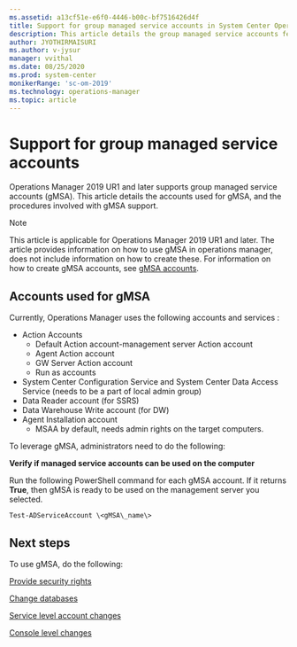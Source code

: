 ```yaml
---
ms.assetid: a13cf51e-e6f0-4446-b00c-bf7516426d4f  
title: Support for group managed service accounts in System Center Operations Manager
description: This article details the group managed service accounts feature, supported in System Center Operations Manager 2019  UR1 and later..
author: JYOTHIRMAISURI
ms.author: v-jysur
manager: vvithal
ms.date: 08/25/2020
ms.prod: system-center
monikerRange: 'sc-om-2019'
ms.technology: operations-manager
ms.topic: article
---
```



# Support for group managed service accounts
Operations Manager 2019 UR1 and later supports group managed service accounts (gMSA). This article details the accounts used for gMSA, and the procedures involved with gMSA support.

>[!NOTE]
> This article is applicable for Operations Manager 2019 UR1 and later.
>The article provides information on how to use gMSA in operations manager, does not include information on how to create these. For information on how to create gMSA accounts, see [gMSA accounts](https://docs.microsoft.com/windows-server/security/group-managed-service-accounts/group-managed-service-accounts-overview).

## Accounts used for gMSA
Currently, Operations Manager uses the following accounts and services :

  - Action Accounts
      - Default Action account-management server Action account
      - Agent Action account
      - GW Server Action account
      - Run as accounts
  - System Center Configuration Service and System Center Data Access Service (needs to be a part of local admin group)
  - Data Reader account (for SSRS)
  - Data Warehouse Write account (for DW)
  - Agent Installation account
      - MSAA by default, needs admin rights on the target computers.

To leverage gMSA, administrators need to do the following:

**Verify if managed service accounts can be used on the computer**

Run the following PowerShell command for each gMSA account. If it returns **True**, then gMSA is ready to be used on the management server you selected.

```
Test-ADServiceAccount \<gMSA\_name\>

```

## Next steps
To use gMSA, do the following:

[Provide security rights](provide-security-rights.md)

[Change databases](database-changes.md)

[Service level account changes](service-level-changes.md)

[Console level changes](console-level-changes.md)
